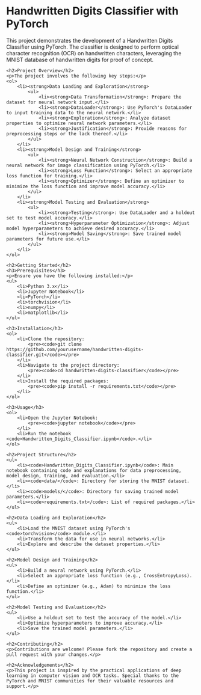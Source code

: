 <!DOCTYPE html>
<html lang="en">
<head>
    <meta charset="UTF-8">
    <meta name="viewport" content="width=device-width, initial-scale=1.0">
    <title>Handwritten Digits Classifier with PyTorch</title>
</head>
<body>
    <h1>Handwritten Digits Classifier with PyTorch</h1>
    <p>This project demonstrates the development of a Handwritten Digits Classifier using PyTorch. The classifier is designed to perform optical character recognition (OCR) on handwritten characters, leveraging the MNIST database of handwritten digits for proof of concept.</p>
    
    <h2>Project Overview</h2>
    <p>The project involves the following key steps:</p>
    <ol>
        <li><strong>Data Loading and Exploration</strong>
            <ul>
                <li><strong>Data Transformation</strong>: Prepare the dataset for neural network input.</li>
                <li><strong>DataLoader</strong>: Use PyTorch's DataLoader to input training data to the neural network.</li>
                <li><strong>Exploration</strong>: Analyze dataset properties to optimize neural network parameters.</li>
                <li><strong>Justification</strong>: Provide reasons for preprocessing steps or the lack thereof.</li>
            </ul>
        </li>
        <li><strong>Model Design and Training</strong>
            <ul>
                <li><strong>Neural Network Construction</strong>: Build a neural network for image classification using PyTorch.</li>
                <li><strong>Loss Function</strong>: Select an appropriate loss function for training.</li>
                <li><strong>Optimizer</strong>: Define an optimizer to minimize the loss function and improve model accuracy.</li>
            </ul>
        </li>
        <li><strong>Model Testing and Evaluation</strong>
            <ul>
                <li><strong>Testing</strong>: Use DataLoader and a holdout set to test model accuracy.</li>
                <li><strong>Hyperparameter Optimization</strong>: Adjust model hyperparameters to achieve desired accuracy.</li>
                <li><strong>Model Saving</strong>: Save trained model parameters for future use.</li>
            </ul>
        </li>
    </ol>

    <h2>Getting Started</h2>
    <h3>Prerequisites</h3>
    <p>Ensure you have the following installed:</p>
    <ul>
        <li>Python 3.x</li>
        <li>Jupyter Notebook</li>
        <li>PyTorch</li>
        <li>torchvision</li>
        <li>numpy</li>
        <li>matplotlib</li>
    </ul>

    <h3>Installation</h3>
    <ol>
        <li>Clone the repository:
            <pre><code>git clone https://github.com/yourusername/handwritten-digits-classifier.git</code></pre>
        </li>
        <li>Navigate to the project directory:
            <pre><code>cd handwritten-digits-classifier</code></pre>
        </li>
        <li>Install the required packages:
            <pre><code>pip install -r requirements.txt</code></pre>
        </li>
    </ol>

    <h3>Usage</h3>
    <ol>
        <li>Open the Jupyter Notebook:
            <pre><code>jupyter notebook</code></pre>
        </li>
        <li>Run the notebook <code>Handwritten_Digits_Classifier.ipynb</code>.</li>
    </ol>

    <h2>Project Structure</h2>
    <ul>
        <li><code>Handwritten_Digits_Classifier.ipynb</code>: Main notebook containing code and explanations for data preprocessing, model design, training, and evaluation.</li>
        <li><code>data/</code>: Directory for storing the MNIST dataset.</li>
        <li><code>models/</code>: Directory for saving trained model parameters.</li>
        <li><code>requirements.txt</code>: List of required packages.</li>
    </ul>

    <h2>Data Loading and Exploration</h2>
    <ul>
        <li>Load the MNIST dataset using PyTorch's <code>torchvision</code> module.</li>
        <li>Transform the data for use in neural networks.</li>
        <li>Explore and describe the dataset properties.</li>
    </ul>

    <h2>Model Design and Training</h2>
    <ul>
        <li>Build a neural network using PyTorch.</li>
        <li>Select an appropriate loss function (e.g., CrossEntropyLoss).</li>
        <li>Define an optimizer (e.g., Adam) to minimize the loss function.</li>
    </ul>

    <h2>Model Testing and Evaluation</h2>
    <ul>
        <li>Use a holdout set to test the accuracy of the model.</li>
        <li>Optimize hyperparameters to improve accuracy.</li>
        <li>Save the trained model parameters.</li>
    </ul>

    <h2>Contributing</h2>
    <p>Contributions are welcome! Please fork the repository and create a pull request with your changes.</p>

    <h2>Acknowledgements</h2>
    <p>This project is inspired by the practical applications of deep learning in computer vision and OCR tasks. Special thanks to the PyTorch and MNIST communities for their valuable resources and support.</p>
</body>
</html>
